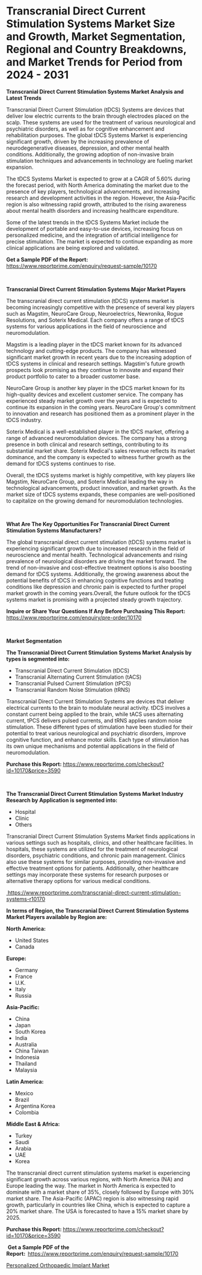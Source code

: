 <p><h1>Transcranial Direct Current Stimulation Systems Market Size and Growth, Market Segmentation, Regional and Country Breakdowns, and Market Trends for Period from 2024 -  2031</h1></p><p><strong>Transcranial Direct Current Stimulation Systems Market Analysis and Latest Trends</strong></p>
<p><p>Transcranial Direct Current Stimulation (tDCS) Systems are devices that deliver low electric currents to the brain through electrodes placed on the scalp. These systems are used for the treatment of various neurological and psychiatric disorders, as well as for cognitive enhancement and rehabilitation purposes. The global tDCS Systems Market is experiencing significant growth, driven by the increasing prevalence of neurodegenerative diseases, depression, and other mental health conditions. Additionally, the growing adoption of non-invasive brain stimulation techniques and advancements in technology are fueling market expansion.</p><p>The tDCS Systems Market is expected to grow at a CAGR of 5.60% during the forecast period, with North America dominating the market due to the presence of key players, technological advancements, and increasing research and development activities in the region. However, the Asia-Pacific region is also witnessing rapid growth, attributed to the rising awareness about mental health disorders and increasing healthcare expenditure.</p><p>Some of the latest trends in the tDCS Systems Market include the development of portable and easy-to-use devices, increasing focus on personalized medicine, and the integration of artificial intelligence for precise stimulation. The market is expected to continue expanding as more clinical applications are being explored and validated.</p></p>
<p><strong>Get a Sample PDF of the Report:&nbsp;</strong> <a href="https://www.reportprime.com/enquiry/request-sample/10170">https://www.reportprime.com/enquiry/request-sample/10170</a></p>
<p>&nbsp;</p>
<p><strong>Transcranial Direct Current Stimulation Systems Major Market Players</strong></p>
<p><p>The transcranial direct current stimulation (tDCS) systems market is becoming increasingly competitive with the presence of several key players such as Magstim, NeuroCare Group, Neuroelectrics, Newronika, Rogue Resolutions, and Soterix Medical. Each company offers a range of tDCS systems for various applications in the field of neuroscience and neuromodulation.</p><p>Magstim is a leading player in the tDCS market known for its advanced technology and cutting-edge products. The company has witnessed significant market growth in recent years due to the increasing adoption of tDCS systems in clinical and research settings. Magstim's future growth prospects look promising as they continue to innovate and expand their product portfolio to cater to a broader customer base.</p><p>NeuroCare Group is another key player in the tDCS market known for its high-quality devices and excellent customer service. The company has experienced steady market growth over the years and is expected to continue its expansion in the coming years. NeuroCare Group's commitment to innovation and research has positioned them as a prominent player in the tDCS industry.</p><p>Soterix Medical is a well-established player in the tDCS market, offering a range of advanced neuromodulation devices. The company has a strong presence in both clinical and research settings, contributing to its substantial market share. Soterix Medical's sales revenue reflects its market dominance, and the company is expected to witness further growth as the demand for tDCS systems continues to rise.</p><p>Overall, the tDCS systems market is highly competitive, with key players like Magstim, NeuroCare Group, and Soterix Medical leading the way in technological advancements, product innovation, and market growth. As the market size of tDCS systems expands, these companies are well-positioned to capitalize on the growing demand for neuromodulation technologies.</p></p>
<p>&nbsp;</p>
<p><strong>What Are The Key Opportunities For Transcranial Direct Current Stimulation Systems Manufacturers?</strong></p>
<p><p>The global transcranial direct current stimulation (tDCS) systems market is experiencing significant growth due to increased research in the field of neuroscience and mental health. Technological advancements and rising prevalence of neurological disorders are driving the market forward. The trend of non-invasive and cost-effective treatment options is also boosting demand for tDCS systems. Additionally, the growing awareness about the potential benefits of tDCS in enhancing cognitive functions and treating conditions like depression and chronic pain is expected to further propel market growth in the coming years.Overall, the future outlook for the tDCS systems market is promising with a projected steady growth trajectory.</p></p>
<p><strong>Inquire or Share Your Questions If Any Before Purchasing This Report:</strong> <a href="https://www.reportprime.com/enquiry/pre-order/10170">https://www.reportprime.com/enquiry/pre-order/10170</a></p>
<p>&nbsp;</p>
<p><strong>Market Segmentation</strong></p>
<p><strong>The Transcranial Direct Current Stimulation Systems Market Analysis by types is segmented into:</strong></p>
<p><ul><li>Transcranial Direct Current Stimulation (tDCS)</li><li>Transcranial Alternating Current Stimulation (tACS)</li><li>Transcranial Pulsed Current Stimulation (tPCS)</li><li>Transcranial Random Noise Stimulation (tRNS)</li></ul></p>
<p><p>Transcranial Direct Current Stimulation Systems are devices that deliver electrical currents to the brain to modulate neural activity. tDCS involves a constant current being applied to the brain, while tACS uses alternating current, tPCS delivers pulsed currents, and tRNS applies random noise stimulation. These different types of stimulation have been studied for their potential to treat various neurological and psychiatric disorders, improve cognitive function, and enhance motor skills. Each type of stimulation has its own unique mechanisms and potential applications in the field of neuromodulation.</p></p>
<p><strong>Purchase this Report:&nbsp;</strong><a href="https://www.reportprime.com/checkout?id=10170&price=3590">https://www.reportprime.com/checkout?id=10170&price=3590</a></p>
<p>&nbsp;</p>
<p><strong>The Transcranial Direct Current Stimulation Systems Market Industry Research by Application is segmented into:</strong></p>
<p><ul><li>Hospital</li><li>Clinic</li><li>Others</li></ul></p>
<p><p>Transcranial Direct Current Stimulation Systems Market finds applications in various settings such as hospitals, clinics, and other healthcare facilities. In hospitals, these systems are utilized for the treatment of neurological disorders, psychiatric conditions, and chronic pain management. Clinics also use these systems for similar purposes, providing non-invasive and effective treatment options for patients. Additionally, other healthcare settings may incorporate these systems for research purposes or alternative therapy options for various medical conditions.</p></p>
<p><a href="https://www.reportprime.com/transcranial-direct-current-stimulation-systems-r10170">&nbsp;https://www.reportprime.com/transcranial-direct-current-stimulation-systems-r10170</a></p>
<p><strong>In terms of Region, the Transcranial Direct Current Stimulation Systems Market Players available by Region are:</strong></p>
<p>
    <p> <strong> North America: </strong>
        <ul>
            <li>United States</li>
            <li>Canada</li>
        </ul>
        </p> 
    <p> <strong> Europe: </strong>
        <ul>
            <li>Germany</li>
            <li>France</li>
            <li>U.K.</li>
            <li>Italy</li>
            <li>Russia</li>
        </ul>
        </p> 
    <p> <strong> Asia-Pacific: </strong>
        <ul>
            <li>China</li>
            <li>Japan</li>
            <li>South Korea</li>
            <li>India</li>
            <li>Australia</li>
            <li>China Taiwan</li>
            <li>Indonesia</li>
            <li>Thailand</li>
            <li>Malaysia</li>
        </ul>
        </p> 
    <p> <strong> Latin America: </strong>
        <ul>
            <li>Mexico</li>
            <li>Brazil</li>
            <li>Argentina Korea</li>
            <li>Colombia</li>
        </ul>
        </p> 
    <p> <strong> Middle East & Africa: </strong>
        <ul>
            <li>Turkey</li>
            <li>Saudi</li>
            <li>Arabia</li>
            <li>UAE</li>
            <li>Korea</li>
        </ul>
    </p>
    </p>
<p><p>The transcranial direct current stimulation systems market is experiencing significant growth across various regions, with North America (NA) and Europe leading the way. The market in North America is expected to dominate with a market share of 35%, closely followed by Europe with 30% market share. The Asia-Pacific (APAC) region is also witnessing rapid growth, particularly in countries like China, which is expected to capture a 20% market share. The USA is forecasted to have a 15% market share by 2025.</p></p>
<p><strong>Purchase this Report: </strong><a href="https://www.reportprime.com/checkout?id=10170&price=3590">https://www.reportprime.com/checkout?id=10170&price=3590</a></p>
<p>&nbsp;<strong>Get a Sample PDF of the Report:&nbsp;&nbsp;</strong><a href="https://www.reportprime.com/enquiry/request-sample/10170">https://www.reportprime.com/enquiry/request-sample/10170</a></p>
<p><strong></strong></p>
<p><p><a href="https://github.com/edytherolanlouisejk1miz0wig/Market-Research-Report-List-2/blob/main/personalized-orthopaedic-implant-market.md">Personalized Orthopaedic Implant Market</a></p></p>